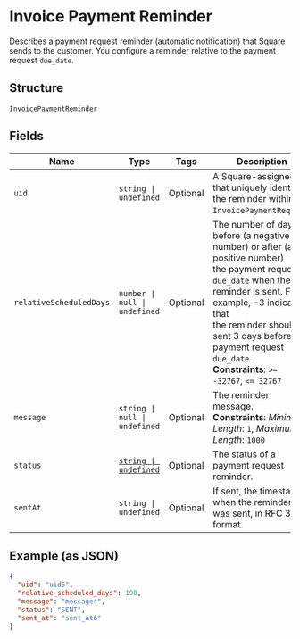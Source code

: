 
# Invoice Payment Reminder

Describes a payment request reminder (automatic notification) that Square sends
to the customer. You configure a reminder relative to the payment request
`due_date`.

## Structure

`InvoicePaymentReminder`

## Fields

| Name | Type | Tags | Description |
|  --- | --- | --- | --- |
| `uid` | `string \| undefined` | Optional | A Square-assigned ID that uniquely identifies the reminder within the<br/>`InvoicePaymentRequest`. |
| `relativeScheduledDays` | `number \| null \| undefined` | Optional | The number of days before (a negative number) or after (a positive number)<br/>the payment request `due_date` when the reminder is sent. For example, -3 indicates that<br/>the reminder should be sent 3 days before the payment request `due_date`.<br/>**Constraints**: `>= -32767`, `<= 32767` |
| `message` | `string \| null \| undefined` | Optional | The reminder message.<br/>**Constraints**: *Minimum Length*: `1`, *Maximum Length*: `1000` |
| `status` | [`string \| undefined`](../models/invoice-payment-reminder-status.md) | Optional | The status of a payment request reminder. |
| `sentAt` | `string \| undefined` | Optional | If sent, the timestamp when the reminder was sent, in RFC 3339 format. |

## Example (as JSON)

```json
{
  "uid": "uid6",
  "relative_scheduled_days": 198,
  "message": "message4",
  "status": "SENT",
  "sent_at": "sent_at6"
}
```


